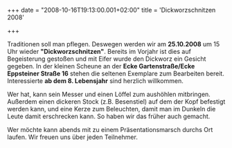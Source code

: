 +++
date = "2008-10-16T19:13:00.001+02:00"
title = 'Dickworzschnitzen 2008'


+++

Traditionen soll man pflegen. Deswegen werden wir am **25.10.2008** um 15 Uhr wieder **"Dickworzschnitzen"**. Bereits im Vorjahr ist dies auf Begeisterung gestoßen und mit Eifer wurde den Dickworz ein Gesicht gegeben. In der kleinen Scheune an der **Ecke Gartenstraße/Ecke Eppsteiner Straße 16** stehen die seltenen Exemplare zum Bearbeiten bereit. Interessierte **ab dem 8. Lebensjahr** sind herzlich willkommen.

Wer hat, kann sein Messer und einen Löffel zum aushöhlen mitbringen. Außerdem einen dickeren Stock (z.B. Besenstiel) auf dem der Kopf befestigt werden kann, und eine Kerze zum Beleuchten, damit man im Dunkeln die Leute damit erschrecken kann. So haben wir das früher auch gemacht.

Wer möchte kann abends mit zu einem Präsentationsmarsch durchs Ort laufen. Wir freuen uns über jeden Teilnehmer.

      